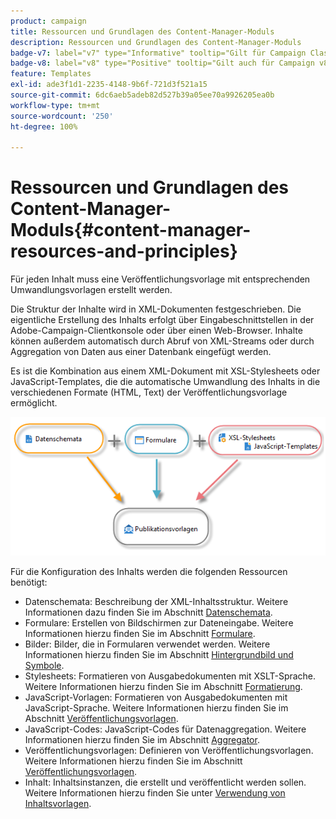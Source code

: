 ```yaml
---
product: campaign
title: Ressourcen und Grundlagen des Content-Manager-Moduls
description: Ressourcen und Grundlagen des Content-Manager-Moduls
badge-v7: label="v7" type="Informative" tooltip="Gilt für Campaign Classic v7"
badge-v8: label="v8" type="Positive" tooltip="Gilt auch für Campaign v8"
feature: Templates
exl-id: ade3f1d1-2235-4148-9b6f-721d3f521a15
source-git-commit: 6dc6aeb5adeb82d527b39a05ee70a9926205ea0b
workflow-type: tm+mt
source-wordcount: '250'
ht-degree: 100%

---
```


# Ressourcen und Grundlagen des Content-Manager-Moduls{#content-manager-resources-and-principles}



Für jeden Inhalt muss eine Veröffentlichungsvorlage mit entsprechenden Umwandlungsvorlagen erstellt werden.

Die Struktur der Inhalte wird in XML-Dokumenten festgeschrieben. Die eigentliche Erstellung des Inhalts erfolgt über Eingabeschnittstellen in der Adobe-Campaign-Clientkonsole oder über einen Web-Browser. Inhalte können außerdem automatisch durch Abruf von XML-Streams oder durch Aggregation von Daten aus einer Datenbank eingefügt werden.

Es ist die Kombination aus einem XML-Dokument mit XSL-Stylesheets oder JavaScript-Templates, die die automatische Umwandlung des Inhalts in die verschiedenen Formate (HTML, Text) der Veröffentlichungsvorlage ermöglicht.

![](assets/d_ncs_content_process.png)

Für die Konfiguration des Inhalts werden die folgenden Ressourcen benötigt:

* Datenschemata: Beschreibung der XML-Inhaltsstruktur. Weitere Informationen dazu finden Sie im Abschnitt [Datenschemata](data-schemas.md).
* Formulare: Erstellen von Bildschirmen zur Dateneingabe. Weitere Informationen hierzu finden Sie im Abschnitt [Formulare](input-forms.md).
* Bilder: Bilder, die in Formularen verwendet werden. Weitere Informationen hierzu finden Sie im Abschnitt [Hintergrundbild und Symbole](formatting.md#image-management).
* Stylesheets: Formatieren von Ausgabedokumenten mit XSLT-Sprache. Weitere Informationen hierzu finden Sie im Abschnitt [Formatierung](formatting.md).
* JavaScript-Vorlagen: Formatieren von Ausgabedokumenten mit JavaScript-Sprache. Weitere Informationen hierzu finden Sie im Abschnitt [Veröffentlichungsvorlagen](publication-templates.md).
* JavaScript-Codes: JavaScript-Codes für Datenaggregation. Weitere Informationen hierzu finden Sie im Abschnitt [Aggregator](publication-templates.md#aggregator).
* Veröffentlichungsvorlagen: Definieren von Veröffentlichungsvorlagen. Weitere Informationen hierzu finden Sie im Abschnitt [Veröffentlichungsvorlagen](publication-templates.md).
* Inhalt: Inhaltsinstanzen, die erstellt und veröffentlicht werden sollen. Weitere Informationen hierzu finden Sie unter [Verwendung von Inhaltsvorlagen](using-a-content-template.md).
